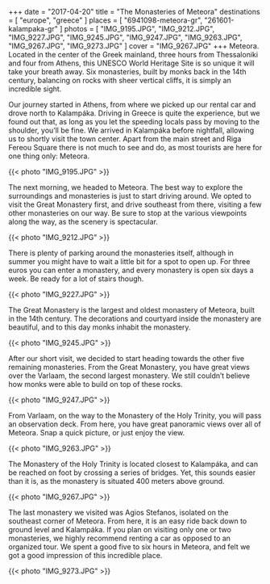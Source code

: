 +++
date   = "2017-04-20"
title  = "The Monasteries of Meteora"
destinations = [ "europe", "greece" ]
places = [ "6941098-meteora-gr", "261601-kalampaka-gr" ]
photos = [
  "IMG_9195.JPG", "IMG_9212.JPG", "IMG_9227.JPG", "IMG_9245.JPG", "IMG_9247.JPG",
  "IMG_9263.JPG", "IMG_9267.JPG", "IMG_9273.JPG"
]
cover = "IMG_9267.JPG"
+++
Meteora. Located in the center of the Greek mainland, three hours from Thessaloniki and four from Athens, this UNESCO World Heritage Site is so unique it will take your breath away. Six monasteries, built by monks back in the 14th century, balancing on rocks with sheer vertical cliffs, it is simply an incredible sight.
<!--more-->

Our journey started in Athens, from where we picked up our rental car and drove north to Kalampáka. Driving in Greece is quite the experience, but we found out that, as long as you let the speeding locals pass by moving to the shoulder, you’ll be fine. We arrived in Kalampáka before nightfall, allowing us to shortly visit the town center. Apart from the main street and Riga Fereou Square there is not much to see and do, as most tourists are here for one thing only: Meteora.

{{< photo "IMG_9195.JPG" >}}

The next morning, we headed to Meteora. The best way to explore the surroundings and monasteries is just to start driving around. We opted to visit the Great Monastery first, and drive southeast from there, visiting a few other monasteries on our way. Be sure to stop at the various viewpoints along the way, as the scenery is spectacular.

{{< photo "IMG_9212.JPG" >}}

There is plenty of parking around the monasteries itself, although in summer you might have to wait a little bit for a spot to open up. For three euros you can enter a monastery, and every monastery is open six days a week. Be ready for a lot of stairs though.

{{< photo "IMG_9227.JPG" >}}

The Great Monastery is the largest and oldest monastery of Meteora, built in the 14th century. The decorations and courtyard inside the monastery are beautiful, and to this day monks inhabit the monastery.

{{< photo "IMG_9245.JPG" >}}

After our short visit, we decided to start heading towards the other five remaining monasteries. From the Great Monastery, you have great views over the Varlaam, the second largest monastery. We still couldn’t believe how monks were able to build on top of these rocks.

{{< photo "IMG_9247.JPG" >}}

From Varlaam, on the way to the Monastery of the Holy Trinity, you will pass an observation deck. From here, you have great panoramic views over all of Meteora. Snap a quick picture, or just enjoy the view.

{{< photo "IMG_9263.JPG" >}}

The Monastery of the Holy Trinity is located closest to Kalampáka, and can be reached on foot by crossing a series of bridges. Yet, this sounds easier than it is, as the monastery is situated 400 meters above ground.

{{< photo "IMG_9267.JPG" >}}

The last monastery we visited was Agios Stefanos, isolated on the southeast corner of Meteora. From here, it is an easy ride back down to ground level and Kalampáka. If you plan on visiting only one or two monasteries, we highly recommend renting a car as opposed to an organized tour. We spent a good five to six hours in Meteora, and felt we got a good impression of this incredible place.

{{< photo "IMG_9273.JPG" >}}